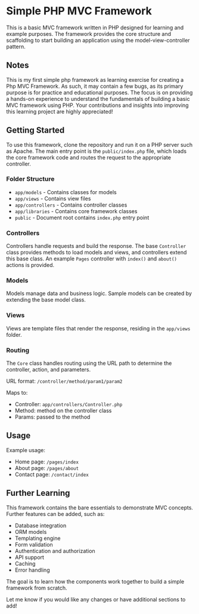 # Simple PHP MVC Framework

This is a basic MVC framework written in PHP designed for learning and example purposes. The framework provides the core structure and scaffolding to start building an application using the model-view-controller pattern.

## Notes

This is my first simple php framework as learning exercise for creating a Php MVC Framework. As such, it may contain a few bugs, as its primary purpose is for practice and educational purposes. The focus is on providing a hands-on experience to understand the fundamentals of building a basic MVC framework using PHP. Your contributions and insights into improving this learning project are highly appreciated!

## Getting Started

To use this framework, clone the repository and run it on a PHP server such as Apache. The main entry point is the `public/index.php` file, which loads the core framework code and routes the request to the appropriate controller.

### Folder Structure

- `app/models` - Contains classes for models
- `app/views` - Contains view files
- `app/controllers` - Contains controller classes
- `app/libraries` - Contains core framework classes
- `public` - Document root contains `index.php` entry point

### Controllers

Controllers handle requests and build the response. The base `Controller` class provides methods to load models and views, and controllers extend this base class. An example `Pages` controller with `index()` and `about()` actions is provided.

### Models

Models manage data and business logic. Sample models can be created by extending the base model class.

### Views

Views are template files that render the response, residing in the `app/views` folder.

### Routing

The `Core` class handles routing using the URL path to determine the controller, action, and parameters.

URL format: `/controller/method/param1/param2`

Maps to:

- Controller: `app/controllers/Controller.php`
- Method: method on the controller class
- Params: passed to the method

## Usage

Example usage:

- Home page: `/pages/index`
- About page: `/pages/about`
- Contact page: `/contact/index`

## Further Learning

This framework contains the bare essentials to demonstrate MVC concepts. Further features can be added, such as:

- Database integration
- ORM models
- Templating engine
- Form validation
- Authentication and authorization
- API support
- Caching
- Error handling

The goal is to learn how the components work together to build a simple framework from scratch.

Let me know if you would like any changes or have additional sections to add!
